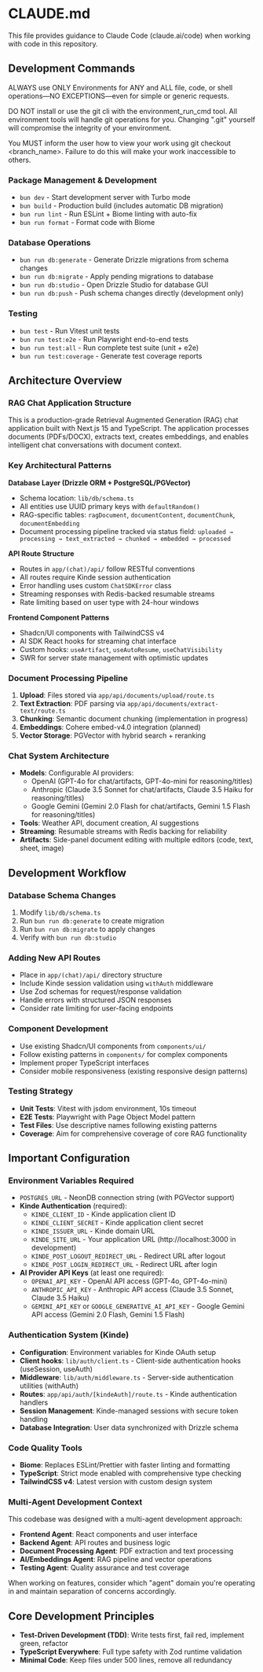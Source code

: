 # CLAUDE.md

This file provides guidance to Claude Code (claude.ai/code) when working with code in this repository.

## Development Commands
ALWAYS use ONLY Environments for ANY and ALL file, code, or shell operations—NO EXCEPTIONS—even for simple or generic requests.

DO NOT install or use the git cli with the environment_run_cmd tool. All environment tools will handle git operations for you. Changing ".git" yourself will compromise the integrity of your environment.

You MUST inform the user how to view your work using git checkout <branch_name>. Failure to do this will make your work inaccessible to others.

### Package Management & Development
- `bun dev` - Start development server with Turbo mode
- `bun build` - Production build (includes automatic DB migration)
- `bun run lint` - Run ESLint + Biome linting with auto-fix
- `bun run format` - Format code with Biome

### Database Operations
- `bun run db:generate` - Generate Drizzle migrations from schema changes
- `bun run db:migrate` - Apply pending migrations to database
- `bun run db:studio` - Open Drizzle Studio for database GUI
- `bun run db:push` - Push schema changes directly (development only)

### Testing
- `bun test` - Run Vitest unit tests
- `bun run test:e2e` - Run Playwright end-to-end tests
- `bun run test:all` - Run complete test suite (unit + e2e)
- `bun run test:coverage` - Generate test coverage reports

## Architecture Overview

### RAG Chat Application Structure
This is a production-grade Retrieval Augmented Generation (RAG) chat application built with Next.js 15 and TypeScript. The application processes documents (PDFs/DOCX), extracts text, creates embeddings, and enables intelligent chat conversations with document context.

### Key Architectural Patterns

**Database Layer (Drizzle ORM + PostgreSQL/PGVector)**
- Schema location: `lib/db/schema.ts`
- All entities use UUID primary keys with `defaultRandom()`
- RAG-specific tables: `ragDocument`, `documentContent`, `documentChunk`, `documentEmbedding`
- Document processing pipeline tracked via status field: `uploaded → processing → text_extracted → chunked → embedded → processed`

**API Route Structure**
- Routes in `app/(chat)/api/` follow RESTful conventions
- All routes require Kinde session authentication
- Error handling uses custom `ChatSDKError` class
- Streaming responses with Redis-backed resumable streams
- Rate limiting based on user type with 24-hour windows

**Frontend Component Patterns**
- Shadcn/UI components with TailwindCSS v4
- AI SDK React hooks for streaming chat interface
- Custom hooks: `useArtifact`, `useAutoResume`, `useChatVisibility`
- SWR for server state management with optimistic updates

### Document Processing Pipeline
1. **Upload**: Files stored via `app/api/documents/upload/route.ts`
2. **Text Extraction**: PDF parsing via `app/api/documents/extract-text/route.ts`
3. **Chunking**: Semantic document chunking (implementation in progress)
4. **Embeddings**: Cohere embed-v4.0 integration (planned)
5. **Vector Storage**: PGVector with hybrid search + reranking

### Chat System Architecture
- **Models**: Configurable AI providers:
  - OpenAI (GPT-4o for chat/artifacts, GPT-4o-mini for reasoning/titles)
  - Anthropic (Claude 3.5 Sonnet for chat/artifacts, Claude 3.5 Haiku for reasoning/titles)
  - Google Gemini (Gemini 2.0 Flash for chat/artifacts, Gemini 1.5 Flash for reasoning/titles)
- **Tools**: Weather API, document creation, AI suggestions
- **Streaming**: Resumable streams with Redis backing for reliability
- **Artifacts**: Side-panel document editing with multiple editors (code, text, sheet, image)

## Development Workflow

### Database Schema Changes
1. Modify `lib/db/schema.ts`
2. Run `bun run db:generate` to create migration
3. Run `bun run db:migrate` to apply changes
4. Verify with `bun run db:studio`

### Adding New API Routes
- Place in `app/(chat)/api/` directory structure
- Include Kinde session validation using `withAuth` middleware
- Use Zod schemas for request/response validation
- Handle errors with structured JSON responses
- Consider rate limiting for user-facing endpoints

### Component Development
- Use existing Shadcn/UI components from `components/ui/`
- Follow existing patterns in `components/` for complex components
- Implement proper TypeScript interfaces
- Consider mobile responsiveness (existing responsive design patterns)

### Testing Strategy
- **Unit Tests**: Vitest with jsdom environment, 10s timeout
- **E2E Tests**: Playwright with Page Object Model pattern
- **Test Files**: Use descriptive names following existing patterns
- **Coverage**: Aim for comprehensive coverage of core RAG functionality

## Important Configuration

### Environment Variables Required
- `POSTGRES_URL` - NeonDB connection string (with PGVector support)
- **Kinde Authentication** (required):
  - `KINDE_CLIENT_ID` - Kinde application client ID
  - `KINDE_CLIENT_SECRET` - Kinde application client secret
  - `KINDE_ISSUER_URL` - Kinde domain URL
  - `KINDE_SITE_URL` - Your application URL (http://localhost:3000 in development)
  - `KINDE_POST_LOGOUT_REDIRECT_URL` - Redirect URL after logout
  - `KINDE_POST_LOGIN_REDIRECT_URL` - Redirect URL after login
- **AI Provider API Keys** (at least one required):
  - `OPENAI_API_KEY` - OpenAI API access (GPT-4o, GPT-4o-mini)
  - `ANTHROPIC_API_KEY` - Anthropic API access (Claude 3.5 Sonnet, Claude 3.5 Haiku)
  - `GEMINI_API_KEY` or `GOOGLE_GENERATIVE_AI_API_KEY` - Google Gemini API access (Gemini 2.0 Flash, Gemini 1.5 Flash)

### Authentication System (Kinde)
- **Configuration**: Environment variables for Kinde OAuth setup
- **Client hooks**: `lib/auth/client.ts` - Client-side authentication hooks (useSession, useAuth)
- **Middleware**: `lib/auth/middleware.ts` - Server-side authentication utilities (withAuth)
- **Routes**: `app/api/auth/[kindeAuth]/route.ts` - Kinde authentication handlers
- **Session Management**: Kinde-managed sessions with secure token handling
- **Database Integration**: User data synchronized with Drizzle schema

### Code Quality Tools
- **Biome**: Replaces ESLint/Prettier with faster linting and formatting
- **TypeScript**: Strict mode enabled with comprehensive type checking
- **TailwindCSS v4**: Latest version with custom design system

### Multi-Agent Development Context
This codebase was designed with a multi-agent development approach:
- **Frontend Agent**: React components and user interface
- **Backend Agent**: API routes and business logic  
- **Document Processing Agent**: PDF extraction and text processing
- **AI/Embeddings Agent**: RAG pipeline and vector operations
- **Testing Agent**: Quality assurance and test coverage

When working on features, consider which "agent" domain you're operating in and maintain separation of concerns accordingly.

## Core Development Principles
- **Test-Driven Development (TDD)**: Write tests first, fail red, implement green, refactor
- **TypeScript Everywhere**: Full type safety with Zod runtime validation
- **Minimal Code**: Keep files under 500 lines, remove all redundancy